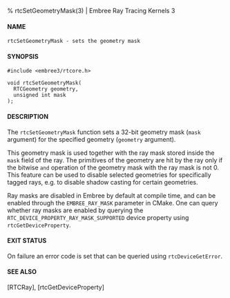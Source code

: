 % rtcSetGeometryMask(3) | Embree Ray Tracing Kernels 3

#### NAME

    rtcSetGeometryMask - sets the geometry mask

#### SYNOPSIS

    #include <embree3/rtcore.h>

    void rtcSetGeometryMask(
      RTCGeometry geometry,
      unsigned int mask
    );

#### DESCRIPTION

The `rtcSetGeometryMask` function sets a 32-bit geometry mask (`mask`
argument) for the specified geometry (`geometry` argument).

This geometry mask is used together with the ray mask stored inside
the `mask` field of the ray. The primitives of the geometry are hit by
the ray only if the bitwise `and` operation of the geometry mask with
the ray mask is not 0. This feature can be used to disable selected
geometries for specifically tagged rays, e.g. to disable shadow casting
for certain geometries.

Ray masks are disabled in Embree by default at compile time, and can
be enabled through the `EMBREE_RAY_MASK` parameter in CMake. One can
query whether ray masks are enabled by querying the
`RTC_DEVICE_PROPERTY_RAY_MASK_SUPPORTED` device property using
`rtcGetDeviceProperty`.

#### EXIT STATUS

On failure an error code is set that can be queried using
`rtcDeviceGetError`.

#### SEE ALSO

[RTCRay], [rtcGetDeviceProperty]

